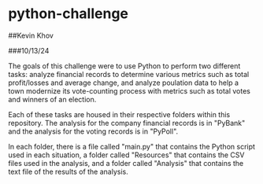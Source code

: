 # python-challenge

##Kevin Khov

###10/13/24

The goals of this challenge were to use Python to perform two different tasks: analyze financial records to determine various metrics such as total profit/losses and average change, and analyze poulation data to help a town modernize its vote-counting process with metrics such as total votes and winners of an election.

Each of these tasks are housed in their respective folders within this repository. The analysis for the company financial records is in "PyBank" and the analysis for the voting records is in "PyPoll".

In each folder, there is a file called "main.py" that contains the Python script used in each situation, a folder called "Resources" that contains the CSV files used in the analysis, and a folder called "Analysis" that contains the text file of the results of the analysis.
